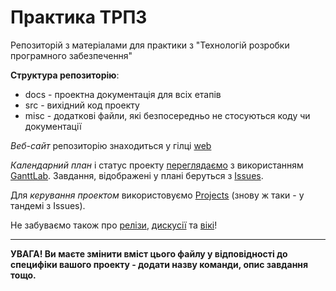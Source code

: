 # Практика ТРПЗ

Репозиторій з матеріалами для практики з "Технологій розробки програмного забезпечення" 

**Структура репозиторію**:
* docs - проектна документація для всіх етапів
* src - вихідний код проекту
* misc - додаткові файли, які безпосередньо не стосуються коду чи документації

*Веб-сайт* репозиторію знаходиться у гілці [web](https://github.com/liketaurus/SE-practice-template/tree/web)

*Календарний план* і статус проекту [переглядаємо](https://app.ganttlab.com/) з використанням [GanttLab](https://github.com/ganttlab/ganttlab). Завдання, відображені у плані беруться з [Issues](https://github.com/liketaurus/SE-practice-template/issues). 

Для *керування проектом* використовуємо [Projects](https://github.com/liketaurus/SE-practice-template/projects) (знову ж таки - у тандемі з Issues).

Не забуваємо також про [релізи](https://github.com/liketaurus/SE-practice-template/releases), [дискусії](https://github.com/liketaurus/SE-practice-template/discussions) та [вікі](https://github.com/liketaurus/SE-practice-template/wiki)!

---

**УВАГА! Ви маєте змінити вміст цього файлу у відповідності до специфіки вашого проекту - додати назву команди, опис завдання тощо.**
